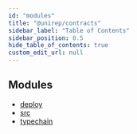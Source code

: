 ```yaml
---
id: "modules"
title: "@unirep/contracts"
sidebar_label: "Table of Contents"
sidebar_position: 0.5
hide_table_of_contents: true
custom_edit_url: null
---
```


## Modules

- [deploy](modules/deploy.md)
- [src](modules/src.md)
- [typechain](modules/typechain.md)
